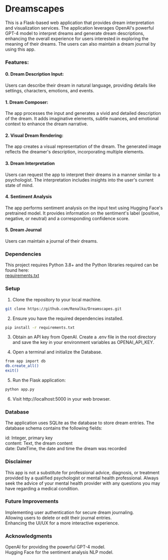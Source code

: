 # Dreamscapes

This is a Flask-based web application that provides dream interpretation and visualization services. The application leverages OpenAI's powerful GPT-4 model to interpret dreams and generate dream descriptions, enhancing the overall experience for users interested in exploring the meaning of their dreams. The users can also maintain a dream journal by using this app.

### Features:

#### 0. Dream Description Input:

Users can describe their dream in natural language, providing details like settings, characters, emotions, and events.

#### 1. Dream Composer:

The app processes the input and generates a vivid and detailed description of the dream. It adds imaginative elements, subtle nuances, and emotional context to enhance the dream narrative.

#### 2. Visual Dream Rendering:

The app creates a visual representation of the dream. The generated image reflects the dreamer's description, incorporating multiple elements.

#### 3. Dream Interpretation
Users can request the app to interpret their dreams in a manner similar to a psychologist. The interpretation includes insights into the user's current state of mind.

#### 4. Sentiment Analysis
The app performs sentiment analysis on the input text using Hugging Face's pretrained model. It provides information on the sentiment's label (positive, negative, or neutral) and a corresponding confidence score.

#### 5. Dream Journal
Users can maintain a journal of their dreams. 

### Dependencies

This project requires Python 3.8+ and the Python libraries required can be found here:\
[requirements.txt](https://github.com/Renalka/Dreamscapes/blob/main/requirements.txt)

### Setup

1. Clone the repository to your local machine.
```bash
git clone https://github.com/Renalka/Dreamscapes.git
```

2. Ensure you have the required dependencies installed.
```bash
pip install -r requirements.txt
```

3. Obtain an API key from OpenAI. Create a .env file in the root directory and save the key in your environment variables as OPENAI_API_KEY.

4. Open a terminal and initialize the Database.

```bash
from app import db
db.create_all()
exit()
```

5. Run the Flask application:
```bash
python app.py
```

6. Visit http://localhost:5000 in your web browser.

### Database
The application uses SQLite as the database to store dream entries. The database schema contains the following fields:

id: Integer, primary key\
content: Text, the dream content\
date: DateTime, the date and time the dream was recorded

### Disclaimer
This app is not a substitute for professional advice, diagnosis, or treatment provided by a qualified psychologist or mental health professional. Always seek the advice of your mental health provider with any questions you may have regarding a medical condition. 


### Future Improvements
Implementing user authentication for secure dream journaling.\
Allowing users to delete or edit their journal entries.\
Enhancing the UI/UX for a more interactive experience.

### Acknowledgments
OpenAI for providing the powerful GPT-4 model.\
Hugging Face for the sentiment analysis NLP model.
